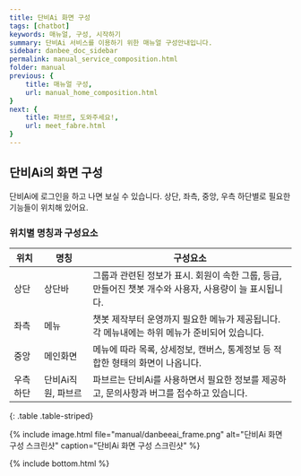 ```yaml
---
title: 단비Ai 화면 구성
tags: [chatbot]
keywords: 매뉴얼, 구성, 시작하기
summary: 단비Ai 서비스를 이용하기 위한 매뉴얼 구성안내입니다.
sidebar: danbee_doc_sidebar
permalink: manual_service_composition.html
folder: manual
previous: {
    title: 매뉴얼 구성,
    url: manual_home_composition.html
}
next: {
    title: 파브르, 도와주세요!,
    url: meet_fabre.html
}
---
```



## 단비Ai의 화면 구성
단비Ai에 로그인을 하고 나면 보실 수 있습니다. 상단, 좌측, 중앙, 우측 하단별로 필요한 기능들이 위치해 있어요.

### 위치별 명칭과 구성요소

| 위치 | 명칭 | 구성요소|
|-----|-----|---------|
| 상단 | 상단바   | 그룹과 관련된 정보가 표시. 회원이 속한 그룹, 등급, 만들어진 챗봇 개수와 사용자, 사용량이 늘 표시됩니다. |
| 좌측 | 메뉴     | 챗봇 제작부터 운영까지 필요한 메뉴가 제공됩니다. 각 메뉴내에는 하위 메뉴가 준비되어 있습니다. |
| 중앙 | 메인화면 | 메뉴에 따라 목록, 상세정보, 캔버스, 통계정보 등 적합한 형태의 화면이 나옵니다.  |
| 우측 하단| 단비Ai직원, 파브르 | 파브르는 단비Ai를 사용하면서 필요한 정보를 제공하고, 문의사항과 버그를 접수하고 있습니다. | 
{: .table .table-striped}


{% include image.html file="manual/danbeeai_frame.png" alt="단비Ai 화면 구성 스크린샷" caption="단비Ai 화면 구성 스크린샷" %}



{% include bottom.html %}

